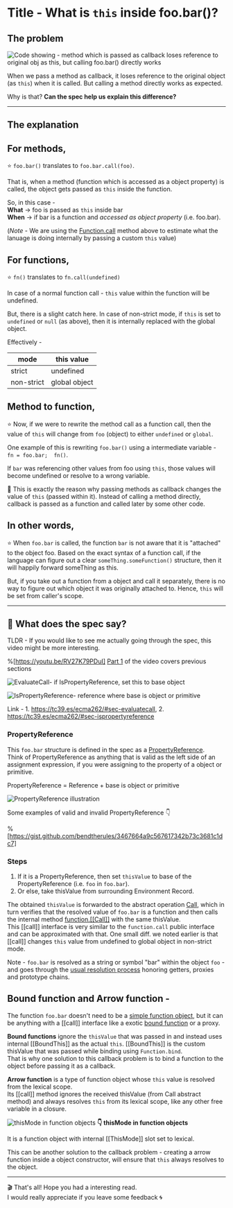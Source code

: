 # Title - What is `this` inside foo.bar()? 

## The problem

![Code showing - method which is passed as callback loses reference to original obj as this, but calling foo.bar() directly works](https://cdn.hashnode.com/res/hashnode/image/upload/v1585425858545/Ut1FVXRIJ.png)

When we pass a method as callback, it loses reference to the original object (as `this`) when it is called.
But calling a method directly works as expected.

Why is that? **Can the spec help us explain this difference?**

------

## The explanation

## For methods,

⭐️ `foo.​bar()` translates to `foo.bar.call(foo)`.

That is, when a method (function which is accessed as a object property) is called, the object gets passed as `this` inside the function.

So, in this case -  
**What** →  foo is passed as `this` inside bar  
**When** →  if bar is a function and *accessed as object property* (i.e. foo.bar).  

(*Note* - We are using the [Function.call](https://developer.mozilla.org/en-US/docs/Web/JavaScript/Reference/Global_Objects/Function/call) method above to estimate what the lanuage is doing internally by passing a custom `this` value)

## For functions, 
⭐️ `fn()` translates to `fn.​call(undefined)`   

In case of a normal function call - `this` value within the function will be undefined.

But, there is a slight catch here. In case of non-strict mode, if `this` is set to `undefined` or `null` (as above), then it is internally replaced with the global object.  

Effectively -

| **mode**       | **this value**  |
|------------|---------------|
| strict     | undefined     |
| non-strict | global object |


## Method to function, 

⭐️ Now, if we were to rewrite the method call as a function call, then the value of `this` will change from `foo` (object) to either `undefined` or `global`.

One example of this is rewriting `foo.bar()` using a intermediate variable - ` fn = foo.​bar;  fn()`.

If `bar` was referencing other values from foo using `this`, those values will become undefined or resolve to a wrong variable.

🧠 This is exactly the reason why passing methods as callback changes the value of `this` (passed within it). Instead of calling a method directly, callback is passed as a function and called later by some other code.

## In other words,

⭐️ When `foo.bar` is called, the function `bar` is not aware that it is "attached" to the object foo. Based on the exact syntax of a function call, if the language can figure out a clear `someThing.someFunction()` structure, then it will happily forward someThing as this.

But, if you take out a function from a object and call it separately, there is no way to figure out which object it was originally attached to. Hence, `this` will be set from caller's scope.

-------

## 📖 What does the spec say? 

TLDR - If you would like to see me actually going through the spec, this video might be more interesting.

%[https://youtu.be/RV27K79PDuI]
[Part 1](https://youtu.be/j894fgpStZI) of the video covers previous sections


![EvaluateCall- if IsPropertyReference, set this to base object](https://cdn.hashnode.com/res/hashnode/image/upload/v1584625813403/gPjSBUHIZ.png)

![IsPropertyReference- reference where base is object or primitive](https://cdn.hashnode.com/res/hashnode/image/upload/v1584625822167/ZmBSyVj95.png)

Link - 1. https://tc39.es/ecma262/#sec-evaluatecall, 2. https://tc39.es/ecma262/#sec-ispropertyreference

### PropertyReference

This `foo.bar` structure is defined in the spec as a [PropertyReference](https://tc39.es/ecma262/#sec-ispropertyreference).  
Think of PropertyReference as anything that is valid as the left side of an assignment expression, if you were assigning to the property of a object or primitive.  

PropertyReference = Reference + base is object or primitive

![PropertyReference illustration](https://cdn.hashnode.com/res/hashnode/image/upload/v1585431425436/5XBWmcI5y.png)

Some examples of valid and invalid PropertyReference 👇

%[https://gist.github.com/bendtherules/3467664a9c567617342b73c3681c1dc7]

### Steps
1. If it is a PropertyReference, then set `thisValue` to base of the PropertyReference (i.e. `foo` in `foo.bar`).  
2. Or else, take thisValue from surrounding Environment Record.

The obtained `thisValue` is forwarded to the abstract operation [Call](https://tc39.es/ecma262/#sec-call), which in turn verifies that the resolved value of `foo.bar` is a function and then calls the internal method [function.[[Call]]](https://tc39.es/ecma262/#sec-built-in-function-objects-call-thisargument-argumentslist) with the same thisValue.  
This [[call]] interface is very similar to the `function.call` public interface and can be approximated with that. One small diff. we noted earlier is that [[call]] changes `this` value from undefined to global object in non-strict mode.

Note - `foo.bar` is resolved as a string or symbol "bar" within the object `foo` - and goes through the [usual resolution process](https://tc39.es/ecma262/#sec-getvalue) honoring getters, proxies and prototype chains.

## Bound function and Arrow function -
The function `foo.bar` doesn't need to be a  [simple function object](https://tc39.es/ecma262/#sec-ecmascript-function-objects), but it can be anything with a [[call]] interface like a exotic [bound function](https://tc39.es/ecma262/#sec-bound-function-exotic-objects-call-thisargument-argumentslist) or a proxy.  

**Bound functions** ignore the `thisValue` that was passed in and instead uses internal [[BoundThis]] as the actual `this`. [[BoundThis]] is the custom thisValue that was passed while binding using `Function.bind`.  
That is why one solution to this callback problem is to bind a function to the object before passing it as a callback.


**Arrow function** is a type of function object whose `this` value is resolved from the lexical scope.  
Its [[call]] method ignores the received thisValue (from Call abstract method) and always resolves `this` from its lexical scope, like any other free variable in a closure.

![thisMode in function objects](https://cdn.hashnode.com/res/hashnode/image/upload/v1585433951432/jnD8M_NB3.png)
**👇 thisMode in function objects**

It is a function object with internal [[ThisMode]] slot set to lexical.

This can be another solution to the callback problem - creating a arrow function inside a object constructor, will ensure that `this` always resolves to the object.

----

🎬 That's all! Hope you had a interesting read.  
I would really appreciate if you leave some feedback 🌀